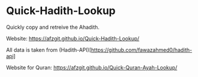 # Quick-Hadith-Lookup

Quickly copy and retreive the Ahadith.

Website: https://afzgit.github.io/Quick-Hadith-Lookup/

All data is taken from (Hadith-API)[https://github.com/fawazahmed0/hadith-api]

Website for Quran: https://afzgit.github.io/Quick-Quran-Ayah-Lookup/

